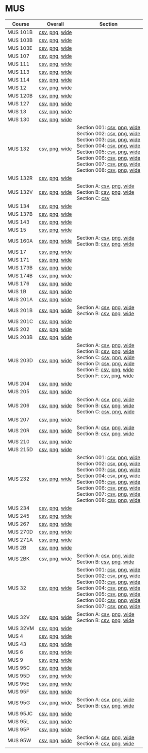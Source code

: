 # MUS

| Course | Overall | Section |
| ------ | ------- | ------- |
| MUS 101B | [csv](https://github.com/UCSD-Historical-Enrollment-Data/2025Winter/blob/main/overall/MUS%20101B.csv), [png](https://raw.githubusercontent.com/UCSD-Historical-Enrollment-Data/2025Winter/main/plot_overall/MUS%20101B.png), [wide](https://raw.githubusercontent.com/UCSD-Historical-Enrollment-Data/2025Winter/main/plot_overall_wide/MUS%20101B.png) |  |
| MUS 103B | [csv](https://github.com/UCSD-Historical-Enrollment-Data/2025Winter/blob/main/overall/MUS%20103B.csv), [png](https://raw.githubusercontent.com/UCSD-Historical-Enrollment-Data/2025Winter/main/plot_overall/MUS%20103B.png), [wide](https://raw.githubusercontent.com/UCSD-Historical-Enrollment-Data/2025Winter/main/plot_overall_wide/MUS%20103B.png) |  |
| MUS 103E | [csv](https://github.com/UCSD-Historical-Enrollment-Data/2025Winter/blob/main/overall/MUS%20103E.csv), [png](https://raw.githubusercontent.com/UCSD-Historical-Enrollment-Data/2025Winter/main/plot_overall/MUS%20103E.png), [wide](https://raw.githubusercontent.com/UCSD-Historical-Enrollment-Data/2025Winter/main/plot_overall_wide/MUS%20103E.png) |  |
| MUS 107 | [csv](https://github.com/UCSD-Historical-Enrollment-Data/2025Winter/blob/main/overall/MUS%20107.csv), [png](https://raw.githubusercontent.com/UCSD-Historical-Enrollment-Data/2025Winter/main/plot_overall/MUS%20107.png), [wide](https://raw.githubusercontent.com/UCSD-Historical-Enrollment-Data/2025Winter/main/plot_overall_wide/MUS%20107.png) |  |
| MUS 111 | [csv](https://github.com/UCSD-Historical-Enrollment-Data/2025Winter/blob/main/overall/MUS%20111.csv), [png](https://raw.githubusercontent.com/UCSD-Historical-Enrollment-Data/2025Winter/main/plot_overall/MUS%20111.png), [wide](https://raw.githubusercontent.com/UCSD-Historical-Enrollment-Data/2025Winter/main/plot_overall_wide/MUS%20111.png) |  |
| MUS 113 | [csv](https://github.com/UCSD-Historical-Enrollment-Data/2025Winter/blob/main/overall/MUS%20113.csv), [png](https://raw.githubusercontent.com/UCSD-Historical-Enrollment-Data/2025Winter/main/plot_overall/MUS%20113.png), [wide](https://raw.githubusercontent.com/UCSD-Historical-Enrollment-Data/2025Winter/main/plot_overall_wide/MUS%20113.png) |  |
| MUS 114 | [csv](https://github.com/UCSD-Historical-Enrollment-Data/2025Winter/blob/main/overall/MUS%20114.csv), [png](https://raw.githubusercontent.com/UCSD-Historical-Enrollment-Data/2025Winter/main/plot_overall/MUS%20114.png), [wide](https://raw.githubusercontent.com/UCSD-Historical-Enrollment-Data/2025Winter/main/plot_overall_wide/MUS%20114.png) |  |
| MUS 12 | [csv](https://github.com/UCSD-Historical-Enrollment-Data/2025Winter/blob/main/overall/MUS%2012.csv), [png](https://raw.githubusercontent.com/UCSD-Historical-Enrollment-Data/2025Winter/main/plot_overall/MUS%2012.png), [wide](https://raw.githubusercontent.com/UCSD-Historical-Enrollment-Data/2025Winter/main/plot_overall_wide/MUS%2012.png) |  |
| MUS 120B | [csv](https://github.com/UCSD-Historical-Enrollment-Data/2025Winter/blob/main/overall/MUS%20120B.csv), [png](https://raw.githubusercontent.com/UCSD-Historical-Enrollment-Data/2025Winter/main/plot_overall/MUS%20120B.png), [wide](https://raw.githubusercontent.com/UCSD-Historical-Enrollment-Data/2025Winter/main/plot_overall_wide/MUS%20120B.png) |  |
| MUS 127 | [csv](https://github.com/UCSD-Historical-Enrollment-Data/2025Winter/blob/main/overall/MUS%20127.csv), [png](https://raw.githubusercontent.com/UCSD-Historical-Enrollment-Data/2025Winter/main/plot_overall/MUS%20127.png), [wide](https://raw.githubusercontent.com/UCSD-Historical-Enrollment-Data/2025Winter/main/plot_overall_wide/MUS%20127.png) |  |
| MUS 13 | [csv](https://github.com/UCSD-Historical-Enrollment-Data/2025Winter/blob/main/overall/MUS%2013.csv), [png](https://raw.githubusercontent.com/UCSD-Historical-Enrollment-Data/2025Winter/main/plot_overall/MUS%2013.png), [wide](https://raw.githubusercontent.com/UCSD-Historical-Enrollment-Data/2025Winter/main/plot_overall_wide/MUS%2013.png) |  |
| MUS 130 | [csv](https://github.com/UCSD-Historical-Enrollment-Data/2025Winter/blob/main/overall/MUS%20130.csv), [png](https://raw.githubusercontent.com/UCSD-Historical-Enrollment-Data/2025Winter/main/plot_overall/MUS%20130.png), [wide](https://raw.githubusercontent.com/UCSD-Historical-Enrollment-Data/2025Winter/main/plot_overall_wide/MUS%20130.png) |  |
| MUS 132 | [csv](https://github.com/UCSD-Historical-Enrollment-Data/2025Winter/blob/main/overall/MUS%20132.csv), [png](https://raw.githubusercontent.com/UCSD-Historical-Enrollment-Data/2025Winter/main/plot_overall/MUS%20132.png), [wide](https://raw.githubusercontent.com/UCSD-Historical-Enrollment-Data/2025Winter/main/plot_overall_wide/MUS%20132.png) | Section 001: [csv](https://github.com/UCSD-Historical-Enrollment-Data/2025Winter/blob/main/section/MUS%20132_001.csv), [png](https://raw.githubusercontent.com/UCSD-Historical-Enrollment-Data/2025Winter/main/plot_section/MUS%20132_001.png), [wide](https://raw.githubusercontent.com/UCSD-Historical-Enrollment-Data/2025Winter/main/plot_section_wide/MUS%20132_001.png)<br>Section 002: [csv](https://github.com/UCSD-Historical-Enrollment-Data/2025Winter/blob/main/section/MUS%20132_002.csv), [png](https://raw.githubusercontent.com/UCSD-Historical-Enrollment-Data/2025Winter/main/plot_section/MUS%20132_002.png), [wide](https://raw.githubusercontent.com/UCSD-Historical-Enrollment-Data/2025Winter/main/plot_section_wide/MUS%20132_002.png)<br>Section 003: [csv](https://github.com/UCSD-Historical-Enrollment-Data/2025Winter/blob/main/section/MUS%20132_003.csv), [png](https://raw.githubusercontent.com/UCSD-Historical-Enrollment-Data/2025Winter/main/plot_section/MUS%20132_003.png), [wide](https://raw.githubusercontent.com/UCSD-Historical-Enrollment-Data/2025Winter/main/plot_section_wide/MUS%20132_003.png)<br>Section 004: [csv](https://github.com/UCSD-Historical-Enrollment-Data/2025Winter/blob/main/section/MUS%20132_004.csv), [png](https://raw.githubusercontent.com/UCSD-Historical-Enrollment-Data/2025Winter/main/plot_section/MUS%20132_004.png), [wide](https://raw.githubusercontent.com/UCSD-Historical-Enrollment-Data/2025Winter/main/plot_section_wide/MUS%20132_004.png)<br>Section 005: [csv](https://github.com/UCSD-Historical-Enrollment-Data/2025Winter/blob/main/section/MUS%20132_005.csv), [png](https://raw.githubusercontent.com/UCSD-Historical-Enrollment-Data/2025Winter/main/plot_section/MUS%20132_005.png), [wide](https://raw.githubusercontent.com/UCSD-Historical-Enrollment-Data/2025Winter/main/plot_section_wide/MUS%20132_005.png)<br>Section 006: [csv](https://github.com/UCSD-Historical-Enrollment-Data/2025Winter/blob/main/section/MUS%20132_006.csv), [png](https://raw.githubusercontent.com/UCSD-Historical-Enrollment-Data/2025Winter/main/plot_section/MUS%20132_006.png), [wide](https://raw.githubusercontent.com/UCSD-Historical-Enrollment-Data/2025Winter/main/plot_section_wide/MUS%20132_006.png)<br>Section 007: [csv](https://github.com/UCSD-Historical-Enrollment-Data/2025Winter/blob/main/section/MUS%20132_007.csv), [png](https://raw.githubusercontent.com/UCSD-Historical-Enrollment-Data/2025Winter/main/plot_section/MUS%20132_007.png), [wide](https://raw.githubusercontent.com/UCSD-Historical-Enrollment-Data/2025Winter/main/plot_section_wide/MUS%20132_007.png)<br>Section 008: [csv](https://github.com/UCSD-Historical-Enrollment-Data/2025Winter/blob/main/section/MUS%20132_008.csv), [png](https://raw.githubusercontent.com/UCSD-Historical-Enrollment-Data/2025Winter/main/plot_section/MUS%20132_008.png), [wide](https://raw.githubusercontent.com/UCSD-Historical-Enrollment-Data/2025Winter/main/plot_section_wide/MUS%20132_008.png) |
| MUS 132R | [csv](https://github.com/UCSD-Historical-Enrollment-Data/2025Winter/blob/main/overall/MUS%20132R.csv), [png](https://raw.githubusercontent.com/UCSD-Historical-Enrollment-Data/2025Winter/main/plot_overall/MUS%20132R.png), [wide](https://raw.githubusercontent.com/UCSD-Historical-Enrollment-Data/2025Winter/main/plot_overall_wide/MUS%20132R.png) |  |
| MUS 132V | [csv](https://github.com/UCSD-Historical-Enrollment-Data/2025Winter/blob/main/overall/MUS%20132V.csv), [png](https://raw.githubusercontent.com/UCSD-Historical-Enrollment-Data/2025Winter/main/plot_overall/MUS%20132V.png), [wide](https://raw.githubusercontent.com/UCSD-Historical-Enrollment-Data/2025Winter/main/plot_overall_wide/MUS%20132V.png) | Section A: [csv](https://github.com/UCSD-Historical-Enrollment-Data/2025Winter/blob/main/section/MUS%20132V_A.csv), [png](https://raw.githubusercontent.com/UCSD-Historical-Enrollment-Data/2025Winter/main/plot_section/MUS%20132V_A.png), [wide](https://raw.githubusercontent.com/UCSD-Historical-Enrollment-Data/2025Winter/main/plot_section_wide/MUS%20132V_A.png)<br>Section B: [csv](https://github.com/UCSD-Historical-Enrollment-Data/2025Winter/blob/main/section/MUS%20132V_B.csv), [png](https://raw.githubusercontent.com/UCSD-Historical-Enrollment-Data/2025Winter/main/plot_section/MUS%20132V_B.png), [wide](https://raw.githubusercontent.com/UCSD-Historical-Enrollment-Data/2025Winter/main/plot_section_wide/MUS%20132V_B.png)<br>Section C: [csv](https://github.com/UCSD-Historical-Enrollment-Data/2025Winter/blob/main/section/MUS%20132V_C.csv) |
| MUS 134 | [csv](https://github.com/UCSD-Historical-Enrollment-Data/2025Winter/blob/main/overall/MUS%20134.csv), [png](https://raw.githubusercontent.com/UCSD-Historical-Enrollment-Data/2025Winter/main/plot_overall/MUS%20134.png), [wide](https://raw.githubusercontent.com/UCSD-Historical-Enrollment-Data/2025Winter/main/plot_overall_wide/MUS%20134.png) |  |
| MUS 137B | [csv](https://github.com/UCSD-Historical-Enrollment-Data/2025Winter/blob/main/overall/MUS%20137B.csv), [png](https://raw.githubusercontent.com/UCSD-Historical-Enrollment-Data/2025Winter/main/plot_overall/MUS%20137B.png), [wide](https://raw.githubusercontent.com/UCSD-Historical-Enrollment-Data/2025Winter/main/plot_overall_wide/MUS%20137B.png) |  |
| MUS 143 | [csv](https://github.com/UCSD-Historical-Enrollment-Data/2025Winter/blob/main/overall/MUS%20143.csv), [png](https://raw.githubusercontent.com/UCSD-Historical-Enrollment-Data/2025Winter/main/plot_overall/MUS%20143.png), [wide](https://raw.githubusercontent.com/UCSD-Historical-Enrollment-Data/2025Winter/main/plot_overall_wide/MUS%20143.png) |  |
| MUS 15 | [csv](https://github.com/UCSD-Historical-Enrollment-Data/2025Winter/blob/main/overall/MUS%2015.csv), [png](https://raw.githubusercontent.com/UCSD-Historical-Enrollment-Data/2025Winter/main/plot_overall/MUS%2015.png), [wide](https://raw.githubusercontent.com/UCSD-Historical-Enrollment-Data/2025Winter/main/plot_overall_wide/MUS%2015.png) |  |
| MUS 160A | [csv](https://github.com/UCSD-Historical-Enrollment-Data/2025Winter/blob/main/overall/MUS%20160A.csv), [png](https://raw.githubusercontent.com/UCSD-Historical-Enrollment-Data/2025Winter/main/plot_overall/MUS%20160A.png), [wide](https://raw.githubusercontent.com/UCSD-Historical-Enrollment-Data/2025Winter/main/plot_overall_wide/MUS%20160A.png) | Section A: [csv](https://github.com/UCSD-Historical-Enrollment-Data/2025Winter/blob/main/section/MUS%20160A_A.csv), [png](https://raw.githubusercontent.com/UCSD-Historical-Enrollment-Data/2025Winter/main/plot_section/MUS%20160A_A.png), [wide](https://raw.githubusercontent.com/UCSD-Historical-Enrollment-Data/2025Winter/main/plot_section_wide/MUS%20160A_A.png)<br>Section B: [csv](https://github.com/UCSD-Historical-Enrollment-Data/2025Winter/blob/main/section/MUS%20160A_B.csv), [png](https://raw.githubusercontent.com/UCSD-Historical-Enrollment-Data/2025Winter/main/plot_section/MUS%20160A_B.png), [wide](https://raw.githubusercontent.com/UCSD-Historical-Enrollment-Data/2025Winter/main/plot_section_wide/MUS%20160A_B.png) |
| MUS 17 | [csv](https://github.com/UCSD-Historical-Enrollment-Data/2025Winter/blob/main/overall/MUS%2017.csv), [png](https://raw.githubusercontent.com/UCSD-Historical-Enrollment-Data/2025Winter/main/plot_overall/MUS%2017.png), [wide](https://raw.githubusercontent.com/UCSD-Historical-Enrollment-Data/2025Winter/main/plot_overall_wide/MUS%2017.png) |  |
| MUS 171 | [csv](https://github.com/UCSD-Historical-Enrollment-Data/2025Winter/blob/main/overall/MUS%20171.csv), [png](https://raw.githubusercontent.com/UCSD-Historical-Enrollment-Data/2025Winter/main/plot_overall/MUS%20171.png), [wide](https://raw.githubusercontent.com/UCSD-Historical-Enrollment-Data/2025Winter/main/plot_overall_wide/MUS%20171.png) |  |
| MUS 173B | [csv](https://github.com/UCSD-Historical-Enrollment-Data/2025Winter/blob/main/overall/MUS%20173B.csv), [png](https://raw.githubusercontent.com/UCSD-Historical-Enrollment-Data/2025Winter/main/plot_overall/MUS%20173B.png), [wide](https://raw.githubusercontent.com/UCSD-Historical-Enrollment-Data/2025Winter/main/plot_overall_wide/MUS%20173B.png) |  |
| MUS 174B | [csv](https://github.com/UCSD-Historical-Enrollment-Data/2025Winter/blob/main/overall/MUS%20174B.csv), [png](https://raw.githubusercontent.com/UCSD-Historical-Enrollment-Data/2025Winter/main/plot_overall/MUS%20174B.png), [wide](https://raw.githubusercontent.com/UCSD-Historical-Enrollment-Data/2025Winter/main/plot_overall_wide/MUS%20174B.png) |  |
| MUS 176 | [csv](https://github.com/UCSD-Historical-Enrollment-Data/2025Winter/blob/main/overall/MUS%20176.csv), [png](https://raw.githubusercontent.com/UCSD-Historical-Enrollment-Data/2025Winter/main/plot_overall/MUS%20176.png), [wide](https://raw.githubusercontent.com/UCSD-Historical-Enrollment-Data/2025Winter/main/plot_overall_wide/MUS%20176.png) |  |
| MUS 1B | [csv](https://github.com/UCSD-Historical-Enrollment-Data/2025Winter/blob/main/overall/MUS%201B.csv), [png](https://raw.githubusercontent.com/UCSD-Historical-Enrollment-Data/2025Winter/main/plot_overall/MUS%201B.png), [wide](https://raw.githubusercontent.com/UCSD-Historical-Enrollment-Data/2025Winter/main/plot_overall_wide/MUS%201B.png) |  |
| MUS 201A | [csv](https://github.com/UCSD-Historical-Enrollment-Data/2025Winter/blob/main/overall/MUS%20201A.csv), [png](https://raw.githubusercontent.com/UCSD-Historical-Enrollment-Data/2025Winter/main/plot_overall/MUS%20201A.png), [wide](https://raw.githubusercontent.com/UCSD-Historical-Enrollment-Data/2025Winter/main/plot_overall_wide/MUS%20201A.png) |  |
| MUS 201B | [csv](https://github.com/UCSD-Historical-Enrollment-Data/2025Winter/blob/main/overall/MUS%20201B.csv), [png](https://raw.githubusercontent.com/UCSD-Historical-Enrollment-Data/2025Winter/main/plot_overall/MUS%20201B.png), [wide](https://raw.githubusercontent.com/UCSD-Historical-Enrollment-Data/2025Winter/main/plot_overall_wide/MUS%20201B.png) | Section A: [csv](https://github.com/UCSD-Historical-Enrollment-Data/2025Winter/blob/main/section/MUS%20201B_A.csv), [png](https://raw.githubusercontent.com/UCSD-Historical-Enrollment-Data/2025Winter/main/plot_section/MUS%20201B_A.png), [wide](https://raw.githubusercontent.com/UCSD-Historical-Enrollment-Data/2025Winter/main/plot_section_wide/MUS%20201B_A.png)<br>Section B: [csv](https://github.com/UCSD-Historical-Enrollment-Data/2025Winter/blob/main/section/MUS%20201B_B.csv), [png](https://raw.githubusercontent.com/UCSD-Historical-Enrollment-Data/2025Winter/main/plot_section/MUS%20201B_B.png), [wide](https://raw.githubusercontent.com/UCSD-Historical-Enrollment-Data/2025Winter/main/plot_section_wide/MUS%20201B_B.png) |
| MUS 201C | [csv](https://github.com/UCSD-Historical-Enrollment-Data/2025Winter/blob/main/overall/MUS%20201C.csv), [png](https://raw.githubusercontent.com/UCSD-Historical-Enrollment-Data/2025Winter/main/plot_overall/MUS%20201C.png), [wide](https://raw.githubusercontent.com/UCSD-Historical-Enrollment-Data/2025Winter/main/plot_overall_wide/MUS%20201C.png) |  |
| MUS 202 | [csv](https://github.com/UCSD-Historical-Enrollment-Data/2025Winter/blob/main/overall/MUS%20202.csv), [png](https://raw.githubusercontent.com/UCSD-Historical-Enrollment-Data/2025Winter/main/plot_overall/MUS%20202.png), [wide](https://raw.githubusercontent.com/UCSD-Historical-Enrollment-Data/2025Winter/main/plot_overall_wide/MUS%20202.png) |  |
| MUS 203B | [csv](https://github.com/UCSD-Historical-Enrollment-Data/2025Winter/blob/main/overall/MUS%20203B.csv), [png](https://raw.githubusercontent.com/UCSD-Historical-Enrollment-Data/2025Winter/main/plot_overall/MUS%20203B.png), [wide](https://raw.githubusercontent.com/UCSD-Historical-Enrollment-Data/2025Winter/main/plot_overall_wide/MUS%20203B.png) |  |
| MUS 203D | [csv](https://github.com/UCSD-Historical-Enrollment-Data/2025Winter/blob/main/overall/MUS%20203D.csv), [png](https://raw.githubusercontent.com/UCSD-Historical-Enrollment-Data/2025Winter/main/plot_overall/MUS%20203D.png), [wide](https://raw.githubusercontent.com/UCSD-Historical-Enrollment-Data/2025Winter/main/plot_overall_wide/MUS%20203D.png) | Section A: [csv](https://github.com/UCSD-Historical-Enrollment-Data/2025Winter/blob/main/section/MUS%20203D_A.csv), [png](https://raw.githubusercontent.com/UCSD-Historical-Enrollment-Data/2025Winter/main/plot_section/MUS%20203D_A.png), [wide](https://raw.githubusercontent.com/UCSD-Historical-Enrollment-Data/2025Winter/main/plot_section_wide/MUS%20203D_A.png)<br>Section B: [csv](https://github.com/UCSD-Historical-Enrollment-Data/2025Winter/blob/main/section/MUS%20203D_B.csv), [png](https://raw.githubusercontent.com/UCSD-Historical-Enrollment-Data/2025Winter/main/plot_section/MUS%20203D_B.png), [wide](https://raw.githubusercontent.com/UCSD-Historical-Enrollment-Data/2025Winter/main/plot_section_wide/MUS%20203D_B.png)<br>Section C: [csv](https://github.com/UCSD-Historical-Enrollment-Data/2025Winter/blob/main/section/MUS%20203D_C.csv), [png](https://raw.githubusercontent.com/UCSD-Historical-Enrollment-Data/2025Winter/main/plot_section/MUS%20203D_C.png), [wide](https://raw.githubusercontent.com/UCSD-Historical-Enrollment-Data/2025Winter/main/plot_section_wide/MUS%20203D_C.png)<br>Section D: [csv](https://github.com/UCSD-Historical-Enrollment-Data/2025Winter/blob/main/section/MUS%20203D_D.csv), [png](https://raw.githubusercontent.com/UCSD-Historical-Enrollment-Data/2025Winter/main/plot_section/MUS%20203D_D.png), [wide](https://raw.githubusercontent.com/UCSD-Historical-Enrollment-Data/2025Winter/main/plot_section_wide/MUS%20203D_D.png)<br>Section E: [csv](https://github.com/UCSD-Historical-Enrollment-Data/2025Winter/blob/main/section/MUS%20203D_E.csv), [png](https://raw.githubusercontent.com/UCSD-Historical-Enrollment-Data/2025Winter/main/plot_section/MUS%20203D_E.png), [wide](https://raw.githubusercontent.com/UCSD-Historical-Enrollment-Data/2025Winter/main/plot_section_wide/MUS%20203D_E.png)<br>Section F: [csv](https://github.com/UCSD-Historical-Enrollment-Data/2025Winter/blob/main/section/MUS%20203D_F.csv), [png](https://raw.githubusercontent.com/UCSD-Historical-Enrollment-Data/2025Winter/main/plot_section/MUS%20203D_F.png), [wide](https://raw.githubusercontent.com/UCSD-Historical-Enrollment-Data/2025Winter/main/plot_section_wide/MUS%20203D_F.png) |
| MUS 204 | [csv](https://github.com/UCSD-Historical-Enrollment-Data/2025Winter/blob/main/overall/MUS%20204.csv), [png](https://raw.githubusercontent.com/UCSD-Historical-Enrollment-Data/2025Winter/main/plot_overall/MUS%20204.png), [wide](https://raw.githubusercontent.com/UCSD-Historical-Enrollment-Data/2025Winter/main/plot_overall_wide/MUS%20204.png) |  |
| MUS 205 | [csv](https://github.com/UCSD-Historical-Enrollment-Data/2025Winter/blob/main/overall/MUS%20205.csv), [png](https://raw.githubusercontent.com/UCSD-Historical-Enrollment-Data/2025Winter/main/plot_overall/MUS%20205.png), [wide](https://raw.githubusercontent.com/UCSD-Historical-Enrollment-Data/2025Winter/main/plot_overall_wide/MUS%20205.png) |  |
| MUS 206 | [csv](https://github.com/UCSD-Historical-Enrollment-Data/2025Winter/blob/main/overall/MUS%20206.csv), [png](https://raw.githubusercontent.com/UCSD-Historical-Enrollment-Data/2025Winter/main/plot_overall/MUS%20206.png), [wide](https://raw.githubusercontent.com/UCSD-Historical-Enrollment-Data/2025Winter/main/plot_overall_wide/MUS%20206.png) | Section A: [csv](https://github.com/UCSD-Historical-Enrollment-Data/2025Winter/blob/main/section/MUS%20206_A.csv), [png](https://raw.githubusercontent.com/UCSD-Historical-Enrollment-Data/2025Winter/main/plot_section/MUS%20206_A.png), [wide](https://raw.githubusercontent.com/UCSD-Historical-Enrollment-Data/2025Winter/main/plot_section_wide/MUS%20206_A.png)<br>Section B: [csv](https://github.com/UCSD-Historical-Enrollment-Data/2025Winter/blob/main/section/MUS%20206_B.csv), [png](https://raw.githubusercontent.com/UCSD-Historical-Enrollment-Data/2025Winter/main/plot_section/MUS%20206_B.png), [wide](https://raw.githubusercontent.com/UCSD-Historical-Enrollment-Data/2025Winter/main/plot_section_wide/MUS%20206_B.png)<br>Section C: [csv](https://github.com/UCSD-Historical-Enrollment-Data/2025Winter/blob/main/section/MUS%20206_C.csv), [png](https://raw.githubusercontent.com/UCSD-Historical-Enrollment-Data/2025Winter/main/plot_section/MUS%20206_C.png), [wide](https://raw.githubusercontent.com/UCSD-Historical-Enrollment-Data/2025Winter/main/plot_section_wide/MUS%20206_C.png) |
| MUS 207 | [csv](https://github.com/UCSD-Historical-Enrollment-Data/2025Winter/blob/main/overall/MUS%20207.csv), [png](https://raw.githubusercontent.com/UCSD-Historical-Enrollment-Data/2025Winter/main/plot_overall/MUS%20207.png), [wide](https://raw.githubusercontent.com/UCSD-Historical-Enrollment-Data/2025Winter/main/plot_overall_wide/MUS%20207.png) |  |
| MUS 20R | [csv](https://github.com/UCSD-Historical-Enrollment-Data/2025Winter/blob/main/overall/MUS%2020R.csv), [png](https://raw.githubusercontent.com/UCSD-Historical-Enrollment-Data/2025Winter/main/plot_overall/MUS%2020R.png), [wide](https://raw.githubusercontent.com/UCSD-Historical-Enrollment-Data/2025Winter/main/plot_overall_wide/MUS%2020R.png) | Section A: [csv](https://github.com/UCSD-Historical-Enrollment-Data/2025Winter/blob/main/section/MUS%2020R_A.csv), [png](https://raw.githubusercontent.com/UCSD-Historical-Enrollment-Data/2025Winter/main/plot_section/MUS%2020R_A.png), [wide](https://raw.githubusercontent.com/UCSD-Historical-Enrollment-Data/2025Winter/main/plot_section_wide/MUS%2020R_A.png)<br>Section B: [csv](https://github.com/UCSD-Historical-Enrollment-Data/2025Winter/blob/main/section/MUS%2020R_B.csv), [png](https://raw.githubusercontent.com/UCSD-Historical-Enrollment-Data/2025Winter/main/plot_section/MUS%2020R_B.png), [wide](https://raw.githubusercontent.com/UCSD-Historical-Enrollment-Data/2025Winter/main/plot_section_wide/MUS%2020R_B.png) |
| MUS 210 | [csv](https://github.com/UCSD-Historical-Enrollment-Data/2025Winter/blob/main/overall/MUS%20210.csv), [png](https://raw.githubusercontent.com/UCSD-Historical-Enrollment-Data/2025Winter/main/plot_overall/MUS%20210.png), [wide](https://raw.githubusercontent.com/UCSD-Historical-Enrollment-Data/2025Winter/main/plot_overall_wide/MUS%20210.png) |  |
| MUS 215D | [csv](https://github.com/UCSD-Historical-Enrollment-Data/2025Winter/blob/main/overall/MUS%20215D.csv), [png](https://raw.githubusercontent.com/UCSD-Historical-Enrollment-Data/2025Winter/main/plot_overall/MUS%20215D.png), [wide](https://raw.githubusercontent.com/UCSD-Historical-Enrollment-Data/2025Winter/main/plot_overall_wide/MUS%20215D.png) |  |
| MUS 232 | [csv](https://github.com/UCSD-Historical-Enrollment-Data/2025Winter/blob/main/overall/MUS%20232.csv), [png](https://raw.githubusercontent.com/UCSD-Historical-Enrollment-Data/2025Winter/main/plot_overall/MUS%20232.png), [wide](https://raw.githubusercontent.com/UCSD-Historical-Enrollment-Data/2025Winter/main/plot_overall_wide/MUS%20232.png) | Section 001: [csv](https://github.com/UCSD-Historical-Enrollment-Data/2025Winter/blob/main/section/MUS%20232_001.csv), [png](https://raw.githubusercontent.com/UCSD-Historical-Enrollment-Data/2025Winter/main/plot_section/MUS%20232_001.png), [wide](https://raw.githubusercontent.com/UCSD-Historical-Enrollment-Data/2025Winter/main/plot_section_wide/MUS%20232_001.png)<br>Section 002: [csv](https://github.com/UCSD-Historical-Enrollment-Data/2025Winter/blob/main/section/MUS%20232_002.csv), [png](https://raw.githubusercontent.com/UCSD-Historical-Enrollment-Data/2025Winter/main/plot_section/MUS%20232_002.png), [wide](https://raw.githubusercontent.com/UCSD-Historical-Enrollment-Data/2025Winter/main/plot_section_wide/MUS%20232_002.png)<br>Section 003: [csv](https://github.com/UCSD-Historical-Enrollment-Data/2025Winter/blob/main/section/MUS%20232_003.csv), [png](https://raw.githubusercontent.com/UCSD-Historical-Enrollment-Data/2025Winter/main/plot_section/MUS%20232_003.png), [wide](https://raw.githubusercontent.com/UCSD-Historical-Enrollment-Data/2025Winter/main/plot_section_wide/MUS%20232_003.png)<br>Section 004: [csv](https://github.com/UCSD-Historical-Enrollment-Data/2025Winter/blob/main/section/MUS%20232_004.csv), [png](https://raw.githubusercontent.com/UCSD-Historical-Enrollment-Data/2025Winter/main/plot_section/MUS%20232_004.png), [wide](https://raw.githubusercontent.com/UCSD-Historical-Enrollment-Data/2025Winter/main/plot_section_wide/MUS%20232_004.png)<br>Section 005: [csv](https://github.com/UCSD-Historical-Enrollment-Data/2025Winter/blob/main/section/MUS%20232_005.csv), [png](https://raw.githubusercontent.com/UCSD-Historical-Enrollment-Data/2025Winter/main/plot_section/MUS%20232_005.png), [wide](https://raw.githubusercontent.com/UCSD-Historical-Enrollment-Data/2025Winter/main/plot_section_wide/MUS%20232_005.png)<br>Section 006: [csv](https://github.com/UCSD-Historical-Enrollment-Data/2025Winter/blob/main/section/MUS%20232_006.csv), [png](https://raw.githubusercontent.com/UCSD-Historical-Enrollment-Data/2025Winter/main/plot_section/MUS%20232_006.png), [wide](https://raw.githubusercontent.com/UCSD-Historical-Enrollment-Data/2025Winter/main/plot_section_wide/MUS%20232_006.png)<br>Section 007: [csv](https://github.com/UCSD-Historical-Enrollment-Data/2025Winter/blob/main/section/MUS%20232_007.csv), [png](https://raw.githubusercontent.com/UCSD-Historical-Enrollment-Data/2025Winter/main/plot_section/MUS%20232_007.png), [wide](https://raw.githubusercontent.com/UCSD-Historical-Enrollment-Data/2025Winter/main/plot_section_wide/MUS%20232_007.png)<br>Section 008: [csv](https://github.com/UCSD-Historical-Enrollment-Data/2025Winter/blob/main/section/MUS%20232_008.csv), [png](https://raw.githubusercontent.com/UCSD-Historical-Enrollment-Data/2025Winter/main/plot_section/MUS%20232_008.png), [wide](https://raw.githubusercontent.com/UCSD-Historical-Enrollment-Data/2025Winter/main/plot_section_wide/MUS%20232_008.png) |
| MUS 234 | [csv](https://github.com/UCSD-Historical-Enrollment-Data/2025Winter/blob/main/overall/MUS%20234.csv), [png](https://raw.githubusercontent.com/UCSD-Historical-Enrollment-Data/2025Winter/main/plot_overall/MUS%20234.png), [wide](https://raw.githubusercontent.com/UCSD-Historical-Enrollment-Data/2025Winter/main/plot_overall_wide/MUS%20234.png) |  |
| MUS 245 | [csv](https://github.com/UCSD-Historical-Enrollment-Data/2025Winter/blob/main/overall/MUS%20245.csv), [png](https://raw.githubusercontent.com/UCSD-Historical-Enrollment-Data/2025Winter/main/plot_overall/MUS%20245.png), [wide](https://raw.githubusercontent.com/UCSD-Historical-Enrollment-Data/2025Winter/main/plot_overall_wide/MUS%20245.png) |  |
| MUS 267 | [csv](https://github.com/UCSD-Historical-Enrollment-Data/2025Winter/blob/main/overall/MUS%20267.csv), [png](https://raw.githubusercontent.com/UCSD-Historical-Enrollment-Data/2025Winter/main/plot_overall/MUS%20267.png), [wide](https://raw.githubusercontent.com/UCSD-Historical-Enrollment-Data/2025Winter/main/plot_overall_wide/MUS%20267.png) |  |
| MUS 270D | [csv](https://github.com/UCSD-Historical-Enrollment-Data/2025Winter/blob/main/overall/MUS%20270D.csv), [png](https://raw.githubusercontent.com/UCSD-Historical-Enrollment-Data/2025Winter/main/plot_overall/MUS%20270D.png), [wide](https://raw.githubusercontent.com/UCSD-Historical-Enrollment-Data/2025Winter/main/plot_overall_wide/MUS%20270D.png) |  |
| MUS 271A | [csv](https://github.com/UCSD-Historical-Enrollment-Data/2025Winter/blob/main/overall/MUS%20271A.csv), [png](https://raw.githubusercontent.com/UCSD-Historical-Enrollment-Data/2025Winter/main/plot_overall/MUS%20271A.png), [wide](https://raw.githubusercontent.com/UCSD-Historical-Enrollment-Data/2025Winter/main/plot_overall_wide/MUS%20271A.png) |  |
| MUS 2B | [csv](https://github.com/UCSD-Historical-Enrollment-Data/2025Winter/blob/main/overall/MUS%202B.csv), [png](https://raw.githubusercontent.com/UCSD-Historical-Enrollment-Data/2025Winter/main/plot_overall/MUS%202B.png), [wide](https://raw.githubusercontent.com/UCSD-Historical-Enrollment-Data/2025Winter/main/plot_overall_wide/MUS%202B.png) |  |
| MUS 2BK | [csv](https://github.com/UCSD-Historical-Enrollment-Data/2025Winter/blob/main/overall/MUS%202BK.csv), [png](https://raw.githubusercontent.com/UCSD-Historical-Enrollment-Data/2025Winter/main/plot_overall/MUS%202BK.png), [wide](https://raw.githubusercontent.com/UCSD-Historical-Enrollment-Data/2025Winter/main/plot_overall_wide/MUS%202BK.png) | Section A: [csv](https://github.com/UCSD-Historical-Enrollment-Data/2025Winter/blob/main/section/MUS%202BK_A.csv), [png](https://raw.githubusercontent.com/UCSD-Historical-Enrollment-Data/2025Winter/main/plot_section/MUS%202BK_A.png), [wide](https://raw.githubusercontent.com/UCSD-Historical-Enrollment-Data/2025Winter/main/plot_section_wide/MUS%202BK_A.png)<br>Section B: [csv](https://github.com/UCSD-Historical-Enrollment-Data/2025Winter/blob/main/section/MUS%202BK_B.csv), [png](https://raw.githubusercontent.com/UCSD-Historical-Enrollment-Data/2025Winter/main/plot_section/MUS%202BK_B.png), [wide](https://raw.githubusercontent.com/UCSD-Historical-Enrollment-Data/2025Winter/main/plot_section_wide/MUS%202BK_B.png) |
| MUS 32 | [csv](https://github.com/UCSD-Historical-Enrollment-Data/2025Winter/blob/main/overall/MUS%2032.csv), [png](https://raw.githubusercontent.com/UCSD-Historical-Enrollment-Data/2025Winter/main/plot_overall/MUS%2032.png), [wide](https://raw.githubusercontent.com/UCSD-Historical-Enrollment-Data/2025Winter/main/plot_overall_wide/MUS%2032.png) | Section 001: [csv](https://github.com/UCSD-Historical-Enrollment-Data/2025Winter/blob/main/section/MUS%2032_001.csv), [png](https://raw.githubusercontent.com/UCSD-Historical-Enrollment-Data/2025Winter/main/plot_section/MUS%2032_001.png), [wide](https://raw.githubusercontent.com/UCSD-Historical-Enrollment-Data/2025Winter/main/plot_section_wide/MUS%2032_001.png)<br>Section 002: [csv](https://github.com/UCSD-Historical-Enrollment-Data/2025Winter/blob/main/section/MUS%2032_002.csv), [png](https://raw.githubusercontent.com/UCSD-Historical-Enrollment-Data/2025Winter/main/plot_section/MUS%2032_002.png), [wide](https://raw.githubusercontent.com/UCSD-Historical-Enrollment-Data/2025Winter/main/plot_section_wide/MUS%2032_002.png)<br>Section 003: [csv](https://github.com/UCSD-Historical-Enrollment-Data/2025Winter/blob/main/section/MUS%2032_003.csv), [png](https://raw.githubusercontent.com/UCSD-Historical-Enrollment-Data/2025Winter/main/plot_section/MUS%2032_003.png), [wide](https://raw.githubusercontent.com/UCSD-Historical-Enrollment-Data/2025Winter/main/plot_section_wide/MUS%2032_003.png)<br>Section 004: [csv](https://github.com/UCSD-Historical-Enrollment-Data/2025Winter/blob/main/section/MUS%2032_004.csv), [png](https://raw.githubusercontent.com/UCSD-Historical-Enrollment-Data/2025Winter/main/plot_section/MUS%2032_004.png), [wide](https://raw.githubusercontent.com/UCSD-Historical-Enrollment-Data/2025Winter/main/plot_section_wide/MUS%2032_004.png)<br>Section 005: [csv](https://github.com/UCSD-Historical-Enrollment-Data/2025Winter/blob/main/section/MUS%2032_005.csv), [png](https://raw.githubusercontent.com/UCSD-Historical-Enrollment-Data/2025Winter/main/plot_section/MUS%2032_005.png), [wide](https://raw.githubusercontent.com/UCSD-Historical-Enrollment-Data/2025Winter/main/plot_section_wide/MUS%2032_005.png)<br>Section 006: [csv](https://github.com/UCSD-Historical-Enrollment-Data/2025Winter/blob/main/section/MUS%2032_006.csv), [png](https://raw.githubusercontent.com/UCSD-Historical-Enrollment-Data/2025Winter/main/plot_section/MUS%2032_006.png), [wide](https://raw.githubusercontent.com/UCSD-Historical-Enrollment-Data/2025Winter/main/plot_section_wide/MUS%2032_006.png)<br>Section 007: [csv](https://github.com/UCSD-Historical-Enrollment-Data/2025Winter/blob/main/section/MUS%2032_007.csv), [png](https://raw.githubusercontent.com/UCSD-Historical-Enrollment-Data/2025Winter/main/plot_section/MUS%2032_007.png), [wide](https://raw.githubusercontent.com/UCSD-Historical-Enrollment-Data/2025Winter/main/plot_section_wide/MUS%2032_007.png) |
| MUS 32V | [csv](https://github.com/UCSD-Historical-Enrollment-Data/2025Winter/blob/main/overall/MUS%2032V.csv), [png](https://raw.githubusercontent.com/UCSD-Historical-Enrollment-Data/2025Winter/main/plot_overall/MUS%2032V.png), [wide](https://raw.githubusercontent.com/UCSD-Historical-Enrollment-Data/2025Winter/main/plot_overall_wide/MUS%2032V.png) | Section A: [csv](https://github.com/UCSD-Historical-Enrollment-Data/2025Winter/blob/main/section/MUS%2032V_A.csv), [png](https://raw.githubusercontent.com/UCSD-Historical-Enrollment-Data/2025Winter/main/plot_section/MUS%2032V_A.png), [wide](https://raw.githubusercontent.com/UCSD-Historical-Enrollment-Data/2025Winter/main/plot_section_wide/MUS%2032V_A.png)<br>Section B: [csv](https://github.com/UCSD-Historical-Enrollment-Data/2025Winter/blob/main/section/MUS%2032V_B.csv), [png](https://raw.githubusercontent.com/UCSD-Historical-Enrollment-Data/2025Winter/main/plot_section/MUS%2032V_B.png), [wide](https://raw.githubusercontent.com/UCSD-Historical-Enrollment-Data/2025Winter/main/plot_section_wide/MUS%2032V_B.png) |
| MUS 32VM | [csv](https://github.com/UCSD-Historical-Enrollment-Data/2025Winter/blob/main/overall/MUS%2032VM.csv), [png](https://raw.githubusercontent.com/UCSD-Historical-Enrollment-Data/2025Winter/main/plot_overall/MUS%2032VM.png), [wide](https://raw.githubusercontent.com/UCSD-Historical-Enrollment-Data/2025Winter/main/plot_overall_wide/MUS%2032VM.png) |  |
| MUS 4 | [csv](https://github.com/UCSD-Historical-Enrollment-Data/2025Winter/blob/main/overall/MUS%204.csv), [png](https://raw.githubusercontent.com/UCSD-Historical-Enrollment-Data/2025Winter/main/plot_overall/MUS%204.png), [wide](https://raw.githubusercontent.com/UCSD-Historical-Enrollment-Data/2025Winter/main/plot_overall_wide/MUS%204.png) |  |
| MUS 43 | [csv](https://github.com/UCSD-Historical-Enrollment-Data/2025Winter/blob/main/overall/MUS%2043.csv), [png](https://raw.githubusercontent.com/UCSD-Historical-Enrollment-Data/2025Winter/main/plot_overall/MUS%2043.png), [wide](https://raw.githubusercontent.com/UCSD-Historical-Enrollment-Data/2025Winter/main/plot_overall_wide/MUS%2043.png) |  |
| MUS 6 | [csv](https://github.com/UCSD-Historical-Enrollment-Data/2025Winter/blob/main/overall/MUS%206.csv), [png](https://raw.githubusercontent.com/UCSD-Historical-Enrollment-Data/2025Winter/main/plot_overall/MUS%206.png), [wide](https://raw.githubusercontent.com/UCSD-Historical-Enrollment-Data/2025Winter/main/plot_overall_wide/MUS%206.png) |  |
| MUS 9 | [csv](https://github.com/UCSD-Historical-Enrollment-Data/2025Winter/blob/main/overall/MUS%209.csv), [png](https://raw.githubusercontent.com/UCSD-Historical-Enrollment-Data/2025Winter/main/plot_overall/MUS%209.png), [wide](https://raw.githubusercontent.com/UCSD-Historical-Enrollment-Data/2025Winter/main/plot_overall_wide/MUS%209.png) |  |
| MUS 95C | [csv](https://github.com/UCSD-Historical-Enrollment-Data/2025Winter/blob/main/overall/MUS%2095C.csv), [png](https://raw.githubusercontent.com/UCSD-Historical-Enrollment-Data/2025Winter/main/plot_overall/MUS%2095C.png), [wide](https://raw.githubusercontent.com/UCSD-Historical-Enrollment-Data/2025Winter/main/plot_overall_wide/MUS%2095C.png) |  |
| MUS 95D | [csv](https://github.com/UCSD-Historical-Enrollment-Data/2025Winter/blob/main/overall/MUS%2095D.csv), [png](https://raw.githubusercontent.com/UCSD-Historical-Enrollment-Data/2025Winter/main/plot_overall/MUS%2095D.png), [wide](https://raw.githubusercontent.com/UCSD-Historical-Enrollment-Data/2025Winter/main/plot_overall_wide/MUS%2095D.png) |  |
| MUS 95E | [csv](https://github.com/UCSD-Historical-Enrollment-Data/2025Winter/blob/main/overall/MUS%2095E.csv), [png](https://raw.githubusercontent.com/UCSD-Historical-Enrollment-Data/2025Winter/main/plot_overall/MUS%2095E.png), [wide](https://raw.githubusercontent.com/UCSD-Historical-Enrollment-Data/2025Winter/main/plot_overall_wide/MUS%2095E.png) |  |
| MUS 95F | [csv](https://github.com/UCSD-Historical-Enrollment-Data/2025Winter/blob/main/overall/MUS%2095F.csv), [png](https://raw.githubusercontent.com/UCSD-Historical-Enrollment-Data/2025Winter/main/plot_overall/MUS%2095F.png), [wide](https://raw.githubusercontent.com/UCSD-Historical-Enrollment-Data/2025Winter/main/plot_overall_wide/MUS%2095F.png) |  |
| MUS 95G | [csv](https://github.com/UCSD-Historical-Enrollment-Data/2025Winter/blob/main/overall/MUS%2095G.csv), [png](https://raw.githubusercontent.com/UCSD-Historical-Enrollment-Data/2025Winter/main/plot_overall/MUS%2095G.png), [wide](https://raw.githubusercontent.com/UCSD-Historical-Enrollment-Data/2025Winter/main/plot_overall_wide/MUS%2095G.png) | Section A: [csv](https://github.com/UCSD-Historical-Enrollment-Data/2025Winter/blob/main/section/MUS%2095G_A.csv), [png](https://raw.githubusercontent.com/UCSD-Historical-Enrollment-Data/2025Winter/main/plot_section/MUS%2095G_A.png), [wide](https://raw.githubusercontent.com/UCSD-Historical-Enrollment-Data/2025Winter/main/plot_section_wide/MUS%2095G_A.png)<br>Section B: [csv](https://github.com/UCSD-Historical-Enrollment-Data/2025Winter/blob/main/section/MUS%2095G_B.csv), [png](https://raw.githubusercontent.com/UCSD-Historical-Enrollment-Data/2025Winter/main/plot_section/MUS%2095G_B.png), [wide](https://raw.githubusercontent.com/UCSD-Historical-Enrollment-Data/2025Winter/main/plot_section_wide/MUS%2095G_B.png) |
| MUS 95JC | [csv](https://github.com/UCSD-Historical-Enrollment-Data/2025Winter/blob/main/overall/MUS%2095JC.csv), [png](https://raw.githubusercontent.com/UCSD-Historical-Enrollment-Data/2025Winter/main/plot_overall/MUS%2095JC.png), [wide](https://raw.githubusercontent.com/UCSD-Historical-Enrollment-Data/2025Winter/main/plot_overall_wide/MUS%2095JC.png) |  |
| MUS 95L | [csv](https://github.com/UCSD-Historical-Enrollment-Data/2025Winter/blob/main/overall/MUS%2095L.csv), [png](https://raw.githubusercontent.com/UCSD-Historical-Enrollment-Data/2025Winter/main/plot_overall/MUS%2095L.png), [wide](https://raw.githubusercontent.com/UCSD-Historical-Enrollment-Data/2025Winter/main/plot_overall_wide/MUS%2095L.png) |  |
| MUS 95P | [csv](https://github.com/UCSD-Historical-Enrollment-Data/2025Winter/blob/main/overall/MUS%2095P.csv), [png](https://raw.githubusercontent.com/UCSD-Historical-Enrollment-Data/2025Winter/main/plot_overall/MUS%2095P.png), [wide](https://raw.githubusercontent.com/UCSD-Historical-Enrollment-Data/2025Winter/main/plot_overall_wide/MUS%2095P.png) |  |
| MUS 95W | [csv](https://github.com/UCSD-Historical-Enrollment-Data/2025Winter/blob/main/overall/MUS%2095W.csv), [png](https://raw.githubusercontent.com/UCSD-Historical-Enrollment-Data/2025Winter/main/plot_overall/MUS%2095W.png), [wide](https://raw.githubusercontent.com/UCSD-Historical-Enrollment-Data/2025Winter/main/plot_overall_wide/MUS%2095W.png) | Section A: [csv](https://github.com/UCSD-Historical-Enrollment-Data/2025Winter/blob/main/section/MUS%2095W_A.csv), [png](https://raw.githubusercontent.com/UCSD-Historical-Enrollment-Data/2025Winter/main/plot_section/MUS%2095W_A.png), [wide](https://raw.githubusercontent.com/UCSD-Historical-Enrollment-Data/2025Winter/main/plot_section_wide/MUS%2095W_A.png)<br>Section B: [csv](https://github.com/UCSD-Historical-Enrollment-Data/2025Winter/blob/main/section/MUS%2095W_B.csv), [png](https://raw.githubusercontent.com/UCSD-Historical-Enrollment-Data/2025Winter/main/plot_section/MUS%2095W_B.png), [wide](https://raw.githubusercontent.com/UCSD-Historical-Enrollment-Data/2025Winter/main/plot_section_wide/MUS%2095W_B.png) |
